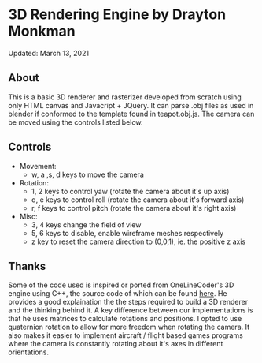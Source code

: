 # 3D Rendering Engine by Drayton Monkman

Updated: March 13, 2021

## About

This is a basic 3D renderer and rasterizer developed from scratch using only HTML canvas and Javacript + JQuery. It can parse .obj files as used in blender if conformed to the template found in teapot.obj.js. The camera can be moved using the controls listed below.

## Controls

- Movement:
    - w, a ,s, d keys to move the camera
- Rotation:
    - 1, 2 keys to control yaw (rotate the camera about it's up axis)
    - q, e keys to control roll (rotate the camera about it's forward axis)
    - r, f keys to control pitch (rotate the camera about it's right axis)
- Misc:
    - 3, 4 keys change the field of view 
    - 5, 6 keys to disable, enable wireframe meshes respectively
    - z key to reset the camera direction to (0,0,1), ie. the positive z axis

## Thanks

Some of the code used is inspired or ported from OneLineCoder's 3D engine using C++, the source code of which can be found [here](https://github.com/OneLoneCoder/videos/blob/master/OneLoneCoder_olcEngine3D_Part3.cpp). He provides a good explaination the the steps required to build a 3D renderer and the thinking behind it. A key difference between our implementations is that he uses matrices to calculate rotations and positions. I opted to use quaternion rotation to allow for more freedom when rotating the camera. It also makes it easier to implement aircraft / flight based games programs where the camera is constantly rotating about it's axes in different orientations.